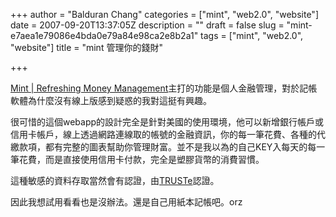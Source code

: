 +++
author = "Balduran Chang"
categories = ["mint", "web2.0", "website"]
date = 2007-09-20T13:37:05Z
description = ""
draft = false
slug = "mint-e7aea1e79086e4bda0e79a84e98ca2e8b2a1"
tags = ["mint", "web2.0", "website"]
title = "mint 管理你的錢財"

+++


[Mint | Refreshing Money Management](http://www.mint.com/ "Mint | Refreshing Money Management")主打的功能是個人金融管理，對於記帳軟體為什麼沒有線上版感到疑惑的我對這挺有興趣。

很可惜的這個webapp的設計完全是針對美國的使用環境，他可以新增銀行帳戶或信用卡帳戶，線上透過網路連線取的帳號的金融資訊，你的每一筆花費、各種的代繳款項，都有完整的圖表幫助你管理財富。並不是我以為的自己KEY入每天的每一筆花費，而是直接使用信用卡付款，完全是塑膠貨幣的消費習慣。

這種敏感的資料存取當然會有認證，由[TRUSTe](http://www.truste.org/ivalidate.php?url=www.mint.com&sealid=101 "TRUSTe - Make Privacy Your Choice")認證。

因此我想試用看看也是沒辦法。還是自己用紙本記帳吧。orz

